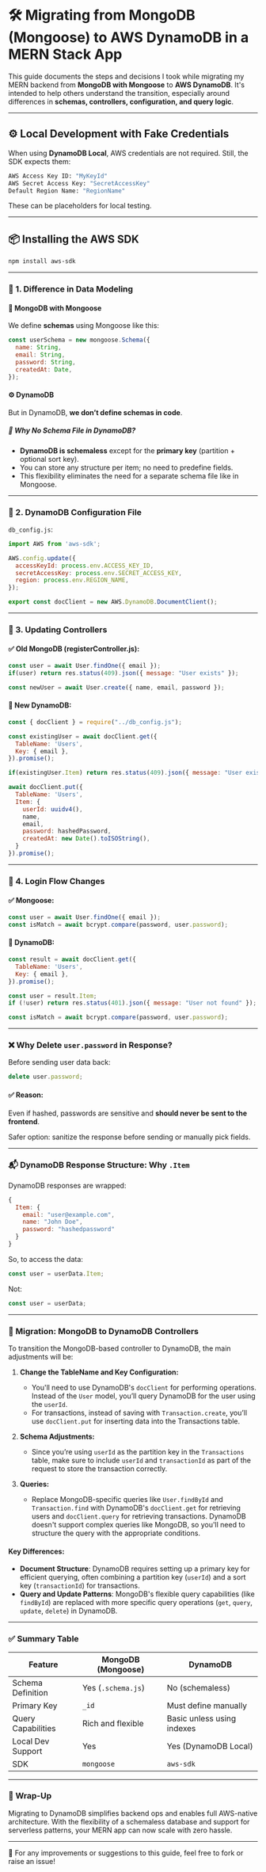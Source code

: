# 🛠 Migrating from MongoDB (Mongoose) to AWS DynamoDB in a MERN Stack App

This guide documents the steps and decisions I took while migrating my MERN backend from **MongoDB with Mongoose** to **AWS DynamoDB**. It's intended to help others understand the transition, especially around differences in **schemas, controllers, configuration, and query logic**.

---

## ⚙️ Local Development with Fake Credentials

When using **DynamoDB Local**, AWS credentials are not required. Still, the SDK expects them:

```bash
AWS Access Key ID: "MyKeyId"
AWS Secret Access Key: "SecretAccessKey"
Default Region Name: "RegionName"
```

These can be placeholders for local testing.

---

## 📦 Installing the AWS SDK

```bash
npm install aws-sdk
```

---

### 🤩 1. Difference in Data Modeling

#### 📄 MongoDB with Mongoose

We define **schemas** using Mongoose like this:

```js
const userSchema = new mongoose.Schema({
  name: String,
  email: String,
  password: String,
  createdAt: Date,
});
```

#### ⚙️ DynamoDB

But in DynamoDB, **we don’t define schemas in code**.

##### 📌 Why No Schema File in DynamoDB?
- **DynamoDB is schemaless** except for the **primary key** (partition + optional sort key).
- You can store any structure per item; no need to predefine fields.
- This flexibility eliminates the need for a separate schema file like in Mongoose.

---

### 🔐 2. DynamoDB Configuration File

`db_config.js`:

```js
import AWS from 'aws-sdk';

AWS.config.update({
  accessKeyId: process.env.ACCESS_KEY_ID,
  secretAccessKey: process.env.SECRET_ACCESS_KEY,
  region: process.env.REGION_NAME,
});

export const docClient = new AWS.DynamoDB.DocumentClient();
```

---

### 🔄 3. Updating Controllers

#### ✅ Old MongoDB (registerController.js):

```js
const user = await User.findOne({ email });
if(user) return res.status(409).json({ message: "User exists" });

const newUser = await User.create({ name, email, password });
```

#### 🔁 New DynamoDB:

```js
const { docClient } = require("../db_config.js");

const existingUser = await docClient.get({
  TableName: 'Users',
  Key: { email },
}).promise();

if(existingUser.Item) return res.status(409).json({ message: "User exists" });

await docClient.put({
  TableName: 'Users',
  Item: {
    userId: uuidv4(),
    name,
    email,
    password: hashedPassword,
    createdAt: new Date().toISOString(),
  }
}).promise();
```

---

### 🚪 4. Login Flow Changes

#### ✅ Mongoose:

```js
const user = await User.findOne({ email });
const isMatch = await bcrypt.compare(password, user.password);
```

#### 🔁 DynamoDB:

```js
const result = await docClient.get({
  TableName: 'Users',
  Key: { email },
}).promise();

const user = result.Item;
if (!user) return res.status(401).json({ message: "User not found" });

const isMatch = await bcrypt.compare(password, user.password);
```

---

### ❌ Why Delete `user.password` in Response?

Before sending user data back:

```js
delete user.password;
```

#### ✅ Reason:
Even if hashed, passwords are sensitive and **should never be sent to the frontend**.

Safer option: sanitize the response before sending or manually pick fields.

---

### 📬 DynamoDB Response Structure: Why `.Item`

DynamoDB responses are wrapped:

```js
{
  Item: {
    email: "user@example.com",
    name: "John Doe",
    password: "hashedpassword"
  }
}
```

So, to access the data:

```js
const user = userData.Item;
```

Not:

```js
const user = userData;
```

---

### 🔁 Migration: MongoDB to DynamoDB Controllers

To transition the MongoDB-based controller to DynamoDB, the main adjustments will be:

1. **Change the TableName and Key Configuration:**
   - You'll need to use DynamoDB's `docClient` for performing operations. Instead of the `User` model, you’ll query DynamoDB for the user using the `userId`.
   - For transactions, instead of saving with `Transaction.create`, you’ll use `docClient.put` for inserting data into the Transactions table.

2. **Schema Adjustments:**
   - Since you’re using `userId` as the partition key in the `Transactions` table, make sure to include `userId` and `transactionId` as part of the request to store the transaction correctly.

3. **Queries:**
   - Replace MongoDB-specific queries like `User.findById` and `Transaction.find` with DynamoDB's `docClient.get` for retrieving users and `docClient.query` for retrieving transactions. DynamoDB doesn't support complex queries like MongoDB, so you'll need to structure the query with the appropriate conditions.

#### Key Differences:
- **Document Structure**: DynamoDB requires setting up a primary key for efficient querying, often combining a partition key (`userId`) and a sort key (`transactionId`) for transactions.
- **Query and Update Patterns**: MongoDB's flexible query capabilities (like `findById`) are replaced with more specific query operations (`get`, `query`, `update`, `delete`) in DynamoDB.

---

### ✅ Summary Table

| Feature                | MongoDB (Mongoose)           | DynamoDB                        |
|------------------------|-------------------------------|----------------------------------|
| Schema Definition      | Yes (`.schema.js`)            | No (schemaless)                  |
| Primary Key            | `_id`                         | Must define manually             |
| Query Capabilities     | Rich and flexible             | Basic unless using indexes       |
| Local Dev Support      | Yes                           | Yes (DynamoDB Local)             |
| SDK                    | `mongoose`                    | `aws-sdk`                        |

---

### 🚀 Wrap-Up

Migrating to DynamoDB simplifies backend ops and enables full AWS-native architecture. With the flexibility of a schemaless database and support for serverless patterns, your MERN app can now scale with zero hassle.

---

📌 For any improvements or suggestions to this guide, feel free to fork or raise an issue!


